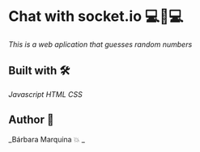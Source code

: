 # Chat with socket.io 💻🔄💻
_This is a web aplication that guesses random numbers_

## Built with 🛠️
_Javascript_
_HTML_ 
_CSS_

## Author 🙋
_Bárbara Marquina 💥 _
